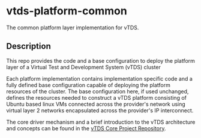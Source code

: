 # vtds-platform-common

The common platform layer implementation for vTDS.

## Description

This repo provides the code and a base configuration to deploy the
platform layer of a Virtual Test and Development System (vTDS) cluster

Each platform implementation contains implementation specific code and
a fully defined base configuration capable of deploying the platform
resources of the cluster. The base configuration here, if used
unchanged, defines the resources needed to construct a vTDS platform
consisting of Ubuntu based linux VMs connected across the provider's
network using virtual layer 2 networks encapsulated across the
provider's IP interconnect.

The core driver mechanism and a brief introduction to the vTDS
architecture and concepts can be found in the [vTDS Core Project
Repository](https://github.com/Cray-HPE/vtds-core/tree/main).
